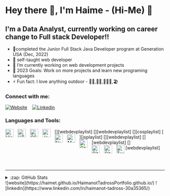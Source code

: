# Hey there 👋, I'm Haime - (Hi-Me) 🤣

## I'm a Data Analyst, currently working on career change to Full stack Developer!!

- 🔭completed the Junior Full Stack Java Developer program at Generation USA (Dec, 2022)
- 🔭 self-taught web developer 
- 🌱 I’m currently  working on web development projects
- 🥅 2023 Goals: Work on more projects and learn new programing languages
- ⚡ Fun fact: I love anything outdoor - 🚶🏿,🏂🏿,🚴🏿‍♀️,🏖️

### Connect with me:

[![Website](<img height="32" width="32" src="https://emojibook.org/wp-content/uploads/2022/08/1-1-64.png"/>)](https://haimet.github.io/HaimanotTadrossPortfolio.github.io/)
&nbsp;&nbsp;
[![Linkedin](<img height="32" width="32" src="https://cdn.jsdelivr.net/npm/simple-icons@v8/icons/LinkedIn.svg"/>)](https://www.linkedin.com/in/haimanot-tadross-30a35365/)
&nbsp;&nbsp;


### Languages and Tools:

[<img align="left" alt="Visual Studio Code" width="26px" src="https://cdn.jsdelivr.net/gh/devicons/devicon/icons/vscode/vscode-original.svg" style="padding-right:10px;" />][webdevplaylist]
[<img align="left" alt="HTML5" width="26px" src="https://cdn.jsdelivr.net/gh/devicons/devicon/icons/html5/html5-original.svg" style="padding-right:10px;" />][webdevplaylist]
[<img align="left" alt="CSS3" width="26px" src="https://cdn.jsdelivr.net/gh/devicons/devicon/icons/css3/css3-original.svg" style="padding-right:10px;" />][cssplaylist]
[<img align="left" alt="JavaScript" width="26px" src="https://cdn.jsdelivr.net/gh/devicons/devicon/icons/javascript/javascript-original.svg" style="padding-right:10px;" />][jsplaylist]
[<img align="left" alt="Node.js" width="26px" src="https://cdn.jsdelivr.net/gh/devicons/devicon/icons/nodejs/nodejs-original.svg" style="padding-right:10px;" />][webdevplaylist]
[<img align="left" alt="MySQL" width="26px" src="https://cdn.jsdelivr.net/gh/devicons/devicon/icons/mysql/mysql-original.svg" style="padding-right:10px;" />][webdevplaylist]
[<img align="left" alt="Git" width="26px" src="https://cdn.jsdelivr.net/gh/devicons/devicon/icons/git/git-original.svg" style="padding-right:10px;" />][webdevplaylist]
[<img align="left" alt="GitHub" width="26px" src="https://user-images.githubusercontent.com/3369400/139447912-e0f43f33-6d9f-45f8-be46-2df5bbc91289.png" style="padding-right:10px;" />](https://www.youtube.com/playlist?list=PLkwxH9e_vrAJ0WbEsFA9W3I1W-g_BTsbt#gh-dark-mode-only)
[<img align="left" alt="GitHub" width="26px" src="https://user-images.githubusercontent.com/3369400/139448065-39a229ba-4b06-434b-bc67-616e2ed80c8f.png" style="padding-right:10px;" />](https://www.youtube.com/playlist?list=PLkwxH9e_vrAJ0WbEsFA9W3I1W-g_BTsbt#gh-light-mode-only)
[<img align="left" alt="Terminal" width="26px" src="./img/terminal-light.svg" />](https://www.youtube.com/playlist?list=PLkwxH9e_vrAJ0WbEsFA9W3I1W-g_BTsbt#gh-light-mode-only)

<br />
<br />

---
<details>
  <summary>:zap: GitHub Stats</summary>

![GitHub Stats](https://github-readme-stats.vercel.app/api?username=HaimeT&theme=tokyonight)

</details>
![website](https://haimet.github.io/HaimanotTadrossPortfolio.github.io/)
![linkedin](https://www.linkedin.com/in/haimanot-tadross-30a35365/)
